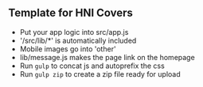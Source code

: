 ## Template for HNI Covers

* Put your app logic into src/app.js
* '/src/lib/*' is automatically included
* Mobile images go into 'other'
* lib/message.js makes the page link on the homepage
* Run `gulp` to concat js and autoprefix the css
* Run `gulp zip` to create a zip file ready for upload
